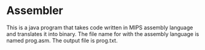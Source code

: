 # Assembler
This is a java program that takes code written in MIPS assembly language and translates it into binary. The file name for with the assembly language is named prog.asm. The output file is prog.txt.
